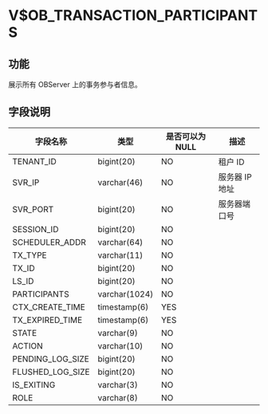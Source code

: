 V$OB_TRANSACTION_PARTICIPANTS 
==================================================



功能 
-------------------

展示所有 OBServer 上的事务参与者信息。

字段说明 
---------------------



|       字段名称       |      类型       | 是否可以为 NULL |    描述     |
|------------------|---------------|------------|-----------|
| TENANT_ID        | bigint(20)    | NO         | 租户 ID     |
| SVR_IP           | varchar(46)   | NO         | 服务器 IP 地址 |
| SVR_PORT         | bigint(20)    | NO         | 服务器端口号    |
| SESSION_ID       | bigint(20)    | NO         |           |
| SCHEDULER_ADDR   | varchar(64)   | NO         |           |
| TX_TYPE          | varchar(11)   | NO         |           |
| TX_ID            | bigint(20)    | NO         |           |
| LS_ID            | bigint(20)    | NO         |           |
| PARTICIPANTS     | varchar(1024) | NO         |           |
| CTX_CREATE_TIME  | timestamp(6)  | YES        |           |
| TX_EXPIRED_TIME  | timestamp(6)  | YES        |           |
| STATE            | varchar(9)    | NO         |           |
| ACTION           | varchar(10)   | NO         |           |
| PENDING_LOG_SIZE | bigint(20)    | NO         |           |
| FLUSHED_LOG_SIZE | bigint(20)    | NO         |           |
| IS_EXITING       | varchar(3)    | NO         |           |
| ROLE             | varchar(8)    | NO         |           |


